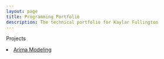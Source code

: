 ```yaml
---
layout: page
title: Programming Portfolio
description: The technical portfolio for Kaylar Fullington
---
```


Projects
<li class="masthead__menu-item">
    <a href="/arima_modeling.html">Arima Modeling</a>
</li>